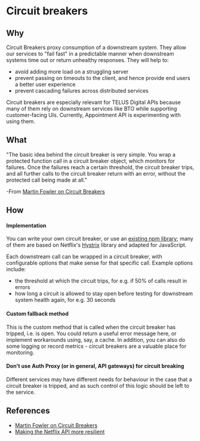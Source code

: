 # Circuit breakers

## Why

Circuit Breakers proxy consumption of a downstream system. They allow our services to "fail fast" in a predictable manner when downstream systems time out or return unhealthy responses. They will help to: 

* avoid adding more load on a struggling server
* prevent passing on timeouts to the client, and hence provide end users a better user experience 
* prevent cascading failures across distributed services

Circuit breakers are especially relevant for TELUS Digital APIs because many of them rely on downstream services like BTO while supporting customer-facing UIs. Currently, Appointment API is experimenting with using them. 

## What
"The basic idea behind the circuit breaker is very simple. You wrap a protected function call in a circuit breaker object, which monitors for failures. Once the failures reach a certain threshold, the circuit breaker trips, and all further calls to the circuit breaker return with an error, without the protected call being made at all."

-From [Martin Fowler on Circuit Breakers](https://www.martinfowler.com/bliki/CircuitBreaker.html)

## How
#### Implementation
You can write your own circuit breaker, or use an [existing npm library](https://www.npmjs.com/search?q=circuit%20breaker&page=1&ranking=optimal); many of them are based on Netflix's [Hystrix](https://github.com/Netflix/Hystrix) library and adapted for JavaScript. 

Each downstream call can be wrapped in a circuit breaker, with configurable options that make sense for that specific call. Example options include: 
* the threshold at which the circuit trips, for e.g. if 50% of calls result in errors
* how long a circuit is allowed to stay open before testing for downstream system health again, for e.g. 30 seconds

#### Custom fallback method
This is the custom method that is called when the circuit breaker has tripped, i.e. is open. You could return a useful error message here, or implement workarounds using, say, a cache. In addition, you can also do some logging or record metrics - circuit breakers are a valuable place for monitoring. 

#### Don't use Auth Proxy (or in general, API gateways) for circuit breaking
Different services may have different needs for behaviour in the case that a circuit breaker is tripped, and as such control of this logic should be left to the service. 

## References
- [Martin Fowler on Circuit Breakers](https://www.martinfowler.com/bliki/CircuitBreaker.html)
- [Making the Netflix API more resilient](https://medium.com/netflix-techblog/making-the-netflix-api-more-resilient-a8ec62159c2d)
